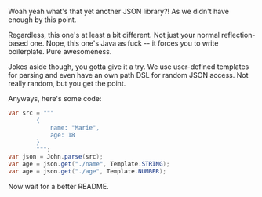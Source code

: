 Woah yeah what's that yet another JSON library?! As we didn't have enough by this point.

Regardless, this one's at least a bit different. Not just your normal reflection-based one. Nope, this one's
Java as fuck -- it forces you to write boilerplate. Pure awesomeness.

Jokes aside though, you gotta give it a try. We use user-defined templates for parsing and even have an own path DSL
for random JSON access. Not really random, but you get the point.

Anyways, here's some code:

```java
var src = """
        {
            name: "Marie",
            age: 18
        }
        """;
var json = John.parse(src);
var age = json.get("./name", Template.STRING);
var age = json.get("./age", Template.NUMBER);
```

Now wait for a better README.
